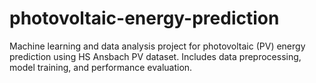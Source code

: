 # photovoltaic-energy-prediction
Machine learning and data analysis project for photovoltaic (PV) energy prediction using HS Ansbach PV dataset. Includes data preprocessing, model training, and performance evaluation.
